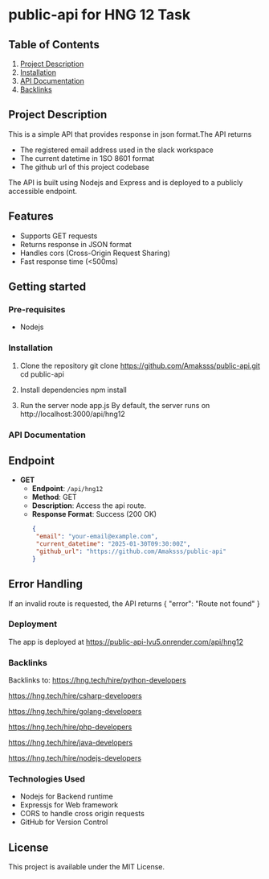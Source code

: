 # public-api for HNG 12 Task

## Table of Contents
1. [Project Description](#Project-Description)
2. [Installation](#installation)
3. [API Documentation](#api-documentation)
4. [Backlinks](#Backlinks)

   

## Project Description
This is a simple API that provides response in json format.The API returns
- The registered email address used in the slack workspace
- The current datetime in 1SO 8601 format
- The github url of this project codebase

The API is built using Nodejs and Express and is deployed to a publicly accessible endpoint.

## Features
- Supports GET requests
- Returns response in JSON format
- Handles cors (Cross-Origin Request Sharing)
- Fast response time (<500ms)

## Getting started

### Pre-requisites
- Nodejs

### Installation
1. Clone the repository
 git clone https://github.com/Amaksss/public-api.git
 cd public-api

2. Install dependencies
   npm install

3. Run the server
   node app.js
   By default, the server runs on http://localhost:3000/api/hng12

### API Documentation

## Endpoint 

- **GET**
    - **Endpoint**: `/api/hng12`
    - **Method**: GET
    - **Description**: Access the api route.
    - **Response Format**: Success (200 OK)
        ```json
        {
         "email": "your-email@example.com",
         "current_datetime": "2025-01-30T09:30:00Z",
         "github_url": "https://github.com/Amaksss/public-api"
        }
        ```

## Error Handling
If an invalid route is requested, the API returns
{
  "error": "Route not found"
}


### Deployment
The app is deployed at https://public-api-lvu5.onrender.com/api/hng12

### Backlinks

Backlinks to:
https://hng.tech/hire/python-developers

https://hng.tech/hire/csharp-developers

https://hng.tech/hire/golang-developers

https://hng.tech/hire/php-developers

https://hng.tech/hire/java-developers

https://hng.tech/hire/nodejs-developers

### Technologies Used
- Nodejs for Backend runtime
- Expressjs for Web framework
- CORS to handle cross origin requests
- GitHub for Version Control

## License
This project is available under the MIT License.

